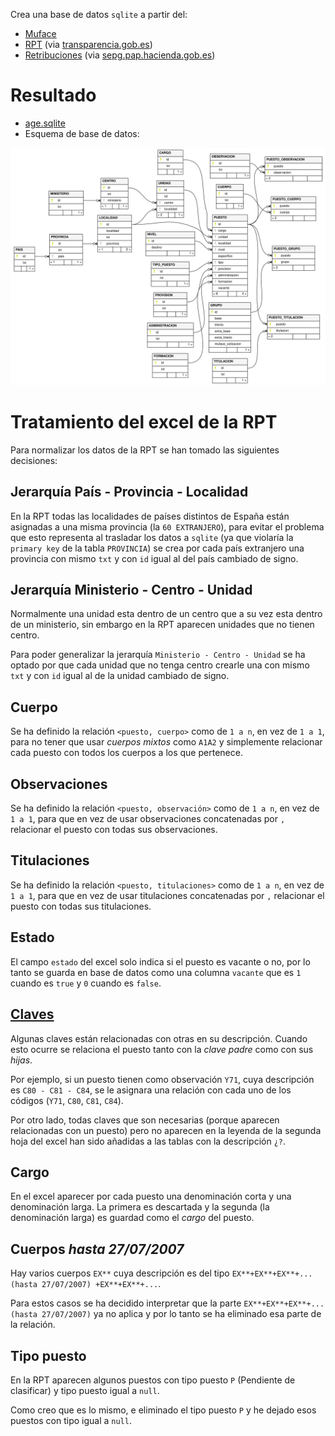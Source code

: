 Crea una base de datos `sqlite` a partir del:

* [Muface](https://www.muface.es/muface_Home/mutualistas/cotizacion/Regimen-de-Cotizaciones.html)
* [RPT](https://transparencia.gob.es/transparencia/dam/jcr:95cf140e-cb5b-4bec-b772-a2d23b391aff/250301-RPT-Tabla%20conjunta-PF.xlsx) (via [transparencia.gob.es](https://transparencia.gob.es/transparencia/transparencia_Home/index/PublicidadActiva/OrganizacionYEmpleo/Relaciones-Puestos-Trabajo.html))
* [Retribuciones](https://www.sepg.pap.hacienda.gob.es/sitios/sepg/es-ES/CostesPersonal/EstadisticasInformes/Documents/AÑO%202024/Retribuciones%20personal%20funcionario.%20Año%202024%20(Real%20Decreto-ley%204%202024,%20de%2026%20de%20junio,)%20.pdf) (via [sepg.pap.hacienda.gob.es](https://www.sepg.pap.hacienda.gob.es/sitios/sepg/es-ES/CostesPersonal/EstadisticasInformes/Paginas/RetribucionesPersonalFuncionario.aspx))

# Resultado

- [age.sqlite](https://s-nt-s.github.io/age-db/age.sqlite)
- Esquema de base de datos:

![age](rec/age.svg)

# Tratamiento del excel de la RPT

Para normalizar los datos de la RPT se han tomado las siguientes decisiones:

## Jerarquía País - Provincia - Localidad

En la RPT todas las localidades de países distintos de España están asignadas
a una misma provincia (la `60 EXTRANJERO`), para evitar el problema que
esto representa al trasladar los datos a `sqlite` (ya que violaría la
`primary key` de la tabla `PROVINCIA`) se crea por cada país extranjero
una provincia con mismo `txt` y con `id` igual al del país cambiado de signo.

## Jerarquía Ministerio - Centro - Unidad

Normalmente una unidad esta dentro de un centro que a su vez esta dentro
de un ministerio, sin embargo en la RPT aparecen unidades que no tienen
centro.

Para poder generalizar la jerarquía `Ministerio - Centro - Unidad` se
ha optado por que cada unidad que no tenga centro crearle una con mismo
`txt` y con `id` igual al de la unidad cambiado de signo.

## Cuerpo

Se ha definido la relación `<puesto, cuerpo>` como de `1 a n`,
en vez de `1 a 1`, para no tener que usar _cuerpos mixtos_ como `A1A2`
y simplemente relacionar cada puesto con todos los cuerpos a los que pertenece.

## Observaciones

Se ha definido la relación `<puesto, observación>` como de `1 a n`,
en vez de `1 a 1`, para que en vez de usar observaciones concatenadas por `,`
relacionar el puesto con todas sus observaciones.

## Titulaciones

Se ha definido la relación `<puesto, titulaciones>` como de `1 a n`,
en vez de `1 a 1`, para que en vez de usar titulaciones concatenadas por `,`
relacionar el puesto con todas sus titulaciones.

## Estado

El campo `estado` del excel solo indica si el puesto es vacante o no,
por lo tanto se guarda en base de datos como una columna `vacante`
que es `1` cuando es `true` y `0` cuando es `false`.

## [Claves](CLAVES.md)

Algunas claves están relacionadas con otras en su descripción.
Cuando esto ocurre se relaciona el puesto tanto con la _clave padre_
como con sus _hijas_.

Por ejemplo, si un puesto tienen como observación `Y71`, cuya
descripción es `C80 - C81 - C84`, se le asignara una relación
con cada uno de los códigos (`Y71`, `C80`, `C81`, `C84`).

Por otro lado, todas claves que son necesarias (porque aparecen
relacionadas con un puesto) pero no aparecen en la leyenda
de la segunda hoja del excel han sido añadidas a las tablas
con la descripción `¿?`.

## Cargo

En el excel aparecer por cada puesto una denominación corta y
una denominación larga. La primera es descartada y la segunda
(la denominación larga) es guardad como el *cargo* del puesto.

## Cuerpos *hasta 27/07/2007*

Hay varios cuerpos `EX**` cuya descripción es del tipo
`EX**+EX**+EX**+... (hasta 27/07/2007) +EX**+EX**+...`.

Para estos casos se ha decidido interpretar que la parte
`EX**+EX**+EX**+... (hasta 27/07/2007)` ya no aplica y por
lo tanto se ha eliminado esa parte de la relación.

## Tipo puesto

En la RPT aparecen algunos puestos con tipo puesto `P`
(Pendiente de clasificar) y tipo puesto igual a `null`.

Como creo que es lo mismo, e eliminado el tipo puesto `P`
y he dejado esos puestos con tipo igual a `null`.